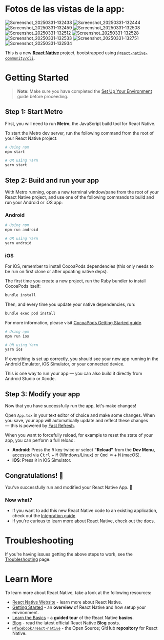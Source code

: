 # Fotos de las vistas de la app:

![Screenshot_20250331-132438](https://github.com/user-attachments/assets/1012dd47-371f-40f0-88e0-e7861bc5ed73)
![Screenshot_20250331-132444](https://github.com/user-attachments/assets/5e8a8cc3-239c-4866-9e52-b211ca2310c0)
![Screenshot_20250331-132459](https://github.com/user-attachments/assets/cdcad1cc-99b2-4c3d-8c45-00bae0036092)
![Screenshot_20250331-132508](https://github.com/user-attachments/assets/305f4e05-24dd-449b-8061-7abe30a23cb4)
![Screenshot_20250331-132512](https://github.com/user-attachments/assets/eaacb10f-9cb9-415a-aae4-71b3628ed82a)
![Screenshot_20250331-132528](https://github.com/user-attachments/assets/42203d66-1126-4a52-ba02-92402dd5a41d)
![Screenshot_20250331-132533](https://github.com/user-attachments/assets/e65db61e-bc66-42dd-8a57-f6972009601b)
![Screenshot_20250331-132751](https://github.com/user-attachments/assets/f8566716-b592-4c9b-8149-485e22923153)
![Screenshot_20250331-132934](https://github.com/user-attachments/assets/d06bfcc1-ad1e-4b53-bd70-f665837bb154)


This is a new [**React Native**](https://reactnative.dev) project, bootstrapped using [`@react-native-community/cli`](https://github.com/react-native-community/cli).

# Getting Started

> **Note**: Make sure you have completed the [Set Up Your Environment](https://reactnative.dev/docs/set-up-your-environment) guide before proceeding.

## Step 1: Start Metro

First, you will need to run **Metro**, the JavaScript build tool for React Native.

To start the Metro dev server, run the following command from the root of your React Native project:

```sh
# Using npm
npm start

# OR using Yarn
yarn start
```

## Step 2: Build and run your app

With Metro running, open a new terminal window/pane from the root of your React Native project, and use one of the following commands to build and run your Android or iOS app:

### Android

```sh
# Using npm
npm run android

# OR using Yarn
yarn android
```

### iOS

For iOS, remember to install CocoaPods dependencies (this only needs to be run on first clone or after updating native deps).

The first time you create a new project, run the Ruby bundler to install CocoaPods itself:

```sh
bundle install
```

Then, and every time you update your native dependencies, run:

```sh
bundle exec pod install
```

For more information, please visit [CocoaPods Getting Started guide](https://guides.cocoapods.org/using/getting-started.html).

```sh
# Using npm
npm run ios

# OR using Yarn
yarn ios
```

If everything is set up correctly, you should see your new app running in the Android Emulator, iOS Simulator, or your connected device.

This is one way to run your app — you can also build it directly from Android Studio or Xcode.

## Step 3: Modify your app

Now that you have successfully run the app, let's make changes!

Open `App.tsx` in your text editor of choice and make some changes. When you save, your app will automatically update and reflect these changes — this is powered by [Fast Refresh](https://reactnative.dev/docs/fast-refresh).

When you want to forcefully reload, for example to reset the state of your app, you can perform a full reload:

- **Android**: Press the <kbd>R</kbd> key twice or select **"Reload"** from the **Dev Menu**, accessed via <kbd>Ctrl</kbd> + <kbd>M</kbd> (Windows/Linux) or <kbd>Cmd ⌘</kbd> + <kbd>M</kbd> (macOS).
- **iOS**: Press <kbd>R</kbd> in iOS Simulator.

## Congratulations! :tada:

You've successfully run and modified your React Native App. :partying_face:

### Now what?

- If you want to add this new React Native code to an existing application, check out the [Integration guide](https://reactnative.dev/docs/integration-with-existing-apps).
- If you're curious to learn more about React Native, check out the [docs](https://reactnative.dev/docs/getting-started).

# Troubleshooting

If you're having issues getting the above steps to work, see the [Troubleshooting](https://reactnative.dev/docs/troubleshooting) page.

# Learn More

To learn more about React Native, take a look at the following resources:

- [React Native Website](https://reactnative.dev) - learn more about React Native.
- [Getting Started](https://reactnative.dev/docs/environment-setup) - an **overview** of React Native and how setup your environment.
- [Learn the Basics](https://reactnative.dev/docs/getting-started) - a **guided tour** of the React Native **basics**.
- [Blog](https://reactnative.dev/blog) - read the latest official React Native **Blog** posts.
- [`@facebook/react-native`](https://github.com/facebook/react-native) - the Open Source; GitHub **repository** for React Native.
